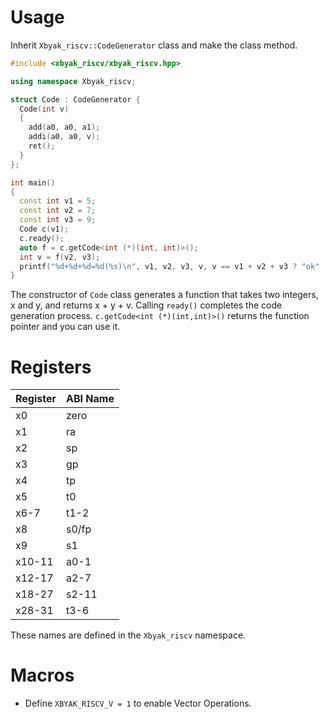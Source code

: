 # Usage

Inherit `Xbyak_riscv::CodeGenerator` class and make the class method.

```cpp
#include <xbyak_riscv/xbyak_riscv.hpp>

using namespace Xbyak_riscv;

struct Code : CodeGenerator {
  Code(int v)
  {
    add(a0, a0, a1);
    addi(a0, a0, v);
    ret();
  }
};

int main()
{
  const int v1 = 5;
  const int v2 = 7;
  const int v3 = 9;
  Code c(v1);
  c.ready();
  auto f = c.getCode<int (*)(int, int)>();
  int v = f(v2, v3);
  printf("%d+%d+%d=%d(%s)\n", v1, v2, v3, v, v == v1 + v2 + v3 ? "ok" : "ng");
}
```

The constructor of `Code` class generates a function that takes two integers, x and y, and returns x + y + v.
Calling `ready()` completes the code generation process.
`c.getCode<int (*)(int,int)>()` returns the function pointer and you can use it.

# Registers

Register|ABI Name
-|-
x0|zero
x1|ra
x2|sp
x3|gp
x4|tp
x5|t0
x6-7|t1-2
x8|s0/fp
x9|s1
x10-11|a0-1
x12-17|a2-7
x18-27|s2-11
x28-31|t3-6

These names are defined in the `Xbyak_riscv` namespace.

# Macros

- Define `XBYAK_RISCV_V = 1` to enable Vector Operations.
